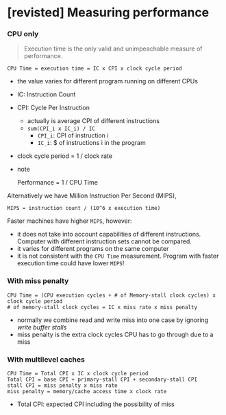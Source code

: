 [revisted] Measuring performance
==

### CPU only

> Execution time is the only valid and unimpeachable measure of performance.

    CPU Time = execution time = IC x CPI x clock cycle period

- the value varies for different program running on different CPUs
- IC: Instruction Count
- CPI: Cycle Per Instruction
    - actually is average CPI of different instructions
    - `sum(CPI_i x IC_i) / IC`
        - `CPI_i`: CPI of instruction i
        - `IC_i`: $ of instructions i in the program
- clock cycle period = 1 / clock rate
- note

    Performance = 1 / CPU Time

Alternatively we have Million Instruction Per Second (MIPS),
    
    MIPS = instruction count / (10^6 x execution time)

Faster machines have higher `MIPS`, however:
- it does not take into account capabilities of different instructions. Computer with different instruction sets cannot be compared.
- it varies for different programs on the same computer
- it is not consistent with the `CPU Time` measurement. Program with faster execution time could have lower `MIPS`!

### With miss penalty

    CPU Time = (CPU execution cycles + # of Memory-stall clock cycles) x clock cycle period
    # of memory-stall clock cycles = IC x miss rate x miss penalty

- normally we combine read and write miss into one case by ignoring _write_ _buffer_ _stalls_
- miss penalty is the extra clock cycles CPU has to go through due to a miss

### With multilevel caches

    CPU Time = Total CPI x IC x clock cycle period
    Total CPI = base CPI + primary-stall CPI + secondary-stall CPI
    stall CPI = miss penalty x miss rate
    miss penalty = memory/cache access time x clock rate

- Total CPI: expected CPI including the possibility of miss